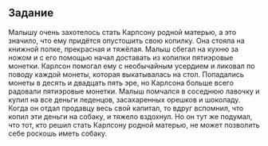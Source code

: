 ## Задание
Малышу очень захотелось стать Карлсону родной матерью, а это значило, что ему придётся опустошить свою копилку. Она стояла на книжной полке, прекрасная и тяжёлая. Малыш сбегал на кухню за ножом и с его помощью начал доставать из копилки пятиэровые монетки. Карлсон помогал ему с необычайным усердием и ликовал по поводу каждой монеты, которая выкатывалась на стол. Попадались монеты в десять и двадцать пять эре, но Карлсона больше всего радовали пятиэровые монетки.
Малыш помчался в соседнюю лавочку и купил на все деньги леденцов, засахаренных орешков и шоколаду. Когда он отдал продавцу весь свой капитал, то вдруг вспомнил, что копил эти деньги на собаку, и тяжело вздохнул. Но он тут же подумал, что тот, кто решил стать Карлсону родной матерью, не может позволить себе роскошь иметь собаку.

